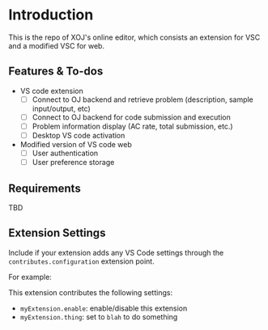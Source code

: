 # Introduction 
This is the repo of XOJ's online editor, which consists an extension for VSC and a modified VSC for web.

## Features & To-dos
* VS code extension
  - [ ] Connect to OJ backend and retrieve problem (description, sample input/output, etc)
  - [ ] Connect to OJ backend for code submission and execution
  - [ ] Problem information display (AC rate, total submission, etc.)
  - [ ] Desktop VS code activation
* Modified version of VS code web
  - [ ] User authentication
  - [ ] User preference storage

## Requirements
TBD

## Extension Settings

Include if your extension adds any VS Code settings through the `contributes.configuration` extension point.

For example:

This extension contributes the following settings:

* `myExtension.enable`: enable/disable this extension
* `myExtension.thing`: set to `blah` to do something
